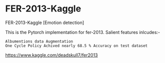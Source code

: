 # FER-2013-Kaggle
FER-2013-Kaggle [Emotion detection]



This is the Pytorch implementation for fer-2013. Salient features inlcudes:-

    Albumentions data Augmentation
    One Cycle Policy Achived nearly 68.5 % Accuracy on test dataset


https://www.kaggle.com/deadskull7/fer2013
